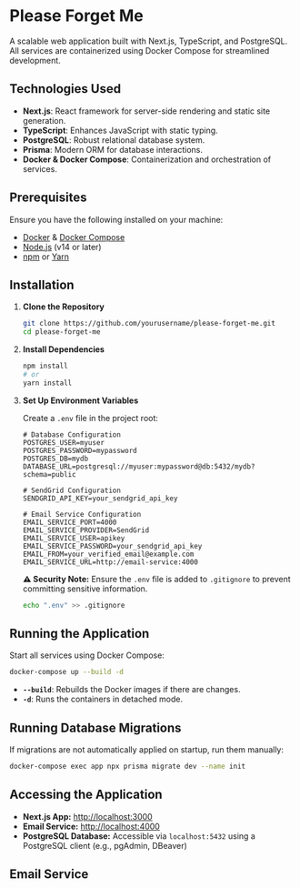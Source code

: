 # Please Forget Me

A scalable web application built with Next.js, TypeScript, and PostgreSQL. All services are containerized using Docker Compose for streamlined development.

## Technologies Used

- **Next.js**: React framework for server-side rendering and static site generation.
- **TypeScript**: Enhances JavaScript with static typing.
- **PostgreSQL**: Robust relational database system.
- **Prisma**: Modern ORM for database interactions.
- **Docker & Docker Compose**: Containerization and orchestration of services.

## Prerequisites

Ensure you have the following installed on your machine:

- [Docker](https://www.docker.com/get-started) & [Docker Compose](https://docs.docker.com/compose/install/)
- [Node.js](https://nodejs.org/en/download/) (v14 or later)
- [npm](https://www.npmjs.com/get-npm) or [Yarn](https://yarnpkg.com/getting-started/install)

## Installation

1. **Clone the Repository**

   ```bash
   git clone https://github.com/yourusername/please-forget-me.git
   cd please-forget-me
   ```

2. **Install Dependencies**

   ```bash
   npm install
   # or
   yarn install
   ```

3. **Set Up Environment Variables**

   Create a `.env` file in the project root:

   ```dotenv
   # Database Configuration
   POSTGRES_USER=myuser
   POSTGRES_PASSWORD=mypassword
   POSTGRES_DB=mydb
   DATABASE_URL=postgresql://myuser:mypassword@db:5432/mydb?schema=public

   # SendGrid Configuration
   SENDGRID_API_KEY=your_sendgrid_api_key

   # Email Service Configuration
   EMAIL_SERVICE_PORT=4000
   EMAIL_SERVICE_PROVIDER=SendGrid
   EMAIL_SERVICE_USER=apikey
   EMAIL_SERVICE_PASSWORD=your_sendgrid_api_key
   EMAIL_FROM=your_verified_email@example.com
   EMAIL_SERVICE_URL=http://email-service:4000
   ```

   **⚠️ Security Note:** Ensure the `.env` file is added to `.gitignore` to prevent committing sensitive information.

   ```bash
   echo ".env" >> .gitignore
   ```

## Running the Application

Start all services using Docker Compose:

```bash
docker-compose up --build -d
```

- **`--build`**: Rebuilds the Docker images if there are changes.
- **`-d`**: Runs the containers in detached mode.

## Running Database Migrations

If migrations are not automatically applied on startup, run them manually:

```bash
docker-compose exec app npx prisma migrate dev --name init
```

## Accessing the Application

- **Next.js App:** [http://localhost:3000](http://localhost:3000)
- **Email Service:** [http://localhost:4000](http://localhost:4000)
- **PostgreSQL Database:** Accessible via `localhost:5432` using a PostgreSQL client (e.g., pgAdmin, DBeaver)

## Email Service
